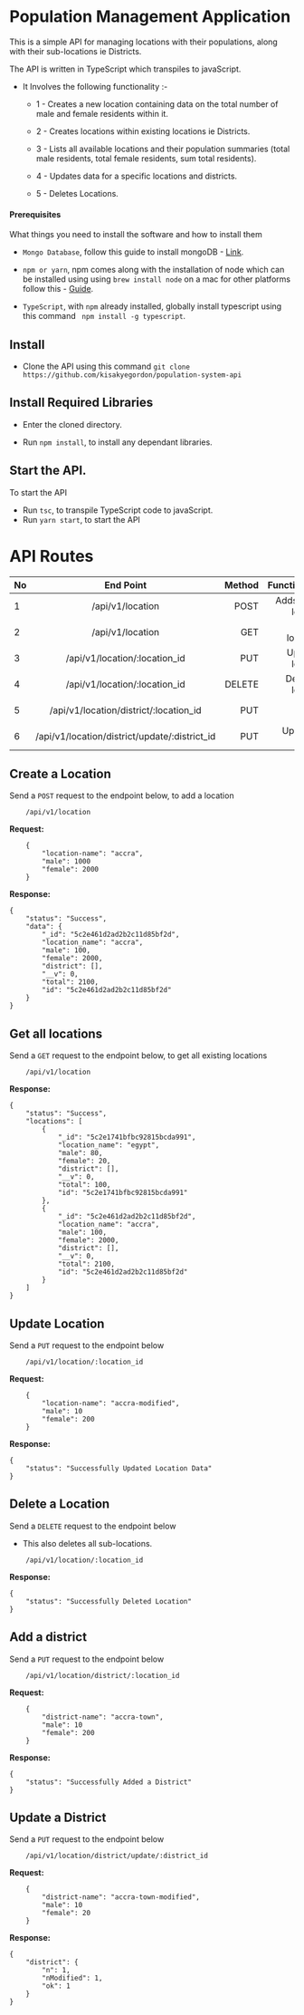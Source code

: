 # Population Management Application

This is a simple API for managing locations with their populations, along with their sub-locations ie Districts.

The API is written in TypeScript which transpiles to javaScript.

- It Involves the following functionality :-

  - 1 - Creates a new location containing data on the total number of male and female residents within it.

  - 2 - Creates locations within existing locations ie Districts.

  - 3 - Lists all available locations and their population summaries (total male residents, total female residents, sum total residents).

  - 4 - Updates data for a specific locations and districts.

  - 5 -  Deletes Locations.


#### Prerequisites

What things you need to install the software and how to install them


- `Mongo Database`,  follow this guide to install mongoDB - [Link](https://docs.mongodb.com/manual/installation/).


- `npm or yarn`, npm comes along with the installation of node which can be installed using using `brew install node` on a mac for other platforms follow this  - [Guide](https://www.npmjs.com/get-npm).
- `TypeScript`, with `npm` already installed, globally install typescript using this command  ``` npm install -g typescript```.


## Install

- Clone the API using this command `git clone https://github.com/kisakyegordon/population-system-api`

## Install Required  Libraries

- Enter the cloned directory.

- Run `npm install`, to install any dependant libraries.

## Start the API.

To start the API
- Run `tsc`, to transpile TypeScript code to javaScript.
- Run `yarn start`, to start the API


# API Routes

| No        | End Point        | Method   | Functionality  |
| ------------- |:-------------:| -----:|-----:|
| 1     | /api/v1/location  | POST | Adds a new location |
| 2     | /api/v1/location  | GET | Get all locations |
| 3     | /api/v1/location/:location_id  | PUT | Update a location |
| 4     | /api/v1/location/:location_id | DELETE | Deletes a location |
| 5     | /api/v1/location/district/:location_id  |PUT | Adds a district |
| 6     | /api/v1/location/district/update/:district_id  | PUT | Updates a district |






## Create a Location

Send a `POST` request to the endpoint below, to add a location

```
    /api/v1/location
```
**Request:**

```
    {
        "location-name": "accra",
        "male": 1000
        "female": 2000
    }
```

**Response:**

```
{
    "status": "Success",
    "data": {
        "_id": "5c2e461d2ad2b2c11d85bf2d",
        "location_name": "accra",
        "male": 100,
        "female": 2000,
        "district": [],
        "__v": 0,
        "total": 2100,
        "id": "5c2e461d2ad2b2c11d85bf2d"
    }
}
```


## Get all locations

Send a `GET` request to the endpoint below, to get all existing locations

```
    /api/v1/location
```

**Response:**

```
{
    "status": "Success",
    "locations": [
        {
            "_id": "5c2e1741bfbc92815bcda991",
            "location_name": "egypt",
            "male": 80,
            "female": 20,
            "district": [],
            "__v": 0,
            "total": 100,
            "id": "5c2e1741bfbc92815bcda991"
        },
        {
            "_id": "5c2e461d2ad2b2c11d85bf2d",
            "location_name": "accra",
            "male": 100,
            "female": 2000,
            "district": [],
            "__v": 0,
            "total": 2100,
            "id": "5c2e461d2ad2b2c11d85bf2d"
        }
    ]
}
```

## Update Location

Send a `PUT` request to the endpoint below

```
    /api/v1/location/:location_id
```

**Request:**

```
    {
        "location-name": "accra-modified",
        "male": 10
        "female": 200
    }
```
**Response:**

```
{
    "status": "Successfully Updated Location Data"
}
```


## Delete a Location

Send a `DELETE` request to the endpoint below
- This also deletes all sub-locations.

```
    /api/v1/location/:location_id
```

**Response:**

```
{
    "status": "Successfully Deleted Location"
}
```

## Add a district

Send a `PUT` request to the endpoint below

```
    /api/v1/location/district/:location_id
```

**Request:**

```
    {
        "district-name": "accra-town",
        "male": 10
        "female": 200
    }
```
**Response:**

```
{
    "status": "Successfully Added a District"
}
```
##  Update a District

Send a `PUT` request to the endpoint below

```
    /api/v1/location/district/update/:district_id
```

**Request:**

```
    {
        "district-name": "accra-town-modified",
        "male": 10
        "female": 20
    }
```
**Response:**

```
{
    "district": {
        "n": 1,
        "nModified": 1,
        "ok": 1
    }
}
```
